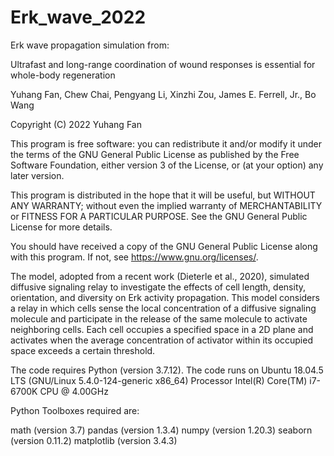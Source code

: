 # Erk_wave_2022

Erk wave propagation simulation from:

Ultrafast and long-range coordination of wound responses is essential for whole-body regeneration

Yuhang Fan, Chew Chai, Pengyang Li, Xinzhi Zou, James E. Ferrell, Jr., Bo Wang

Copyright (C) 2022 Yuhang Fan

This program is free software: you can redistribute it and/or modify it under the terms of the GNU General Public License as published by the Free Software Foundation, either version 3 of the License, or (at your option) any later version.

This program is distributed in the hope that it will be useful, but WITHOUT ANY WARRANTY; without even the implied warranty of MERCHANTABILITY or FITNESS FOR A PARTICULAR PURPOSE. See the GNU General Public License for more details.

You should have received a copy of the GNU General Public License along with this program. If not, see https://www.gnu.org/licenses/.

The model, adopted from a recent work (Dieterle et al., 2020), simulated diffusive signaling relay to investigate the effects of cell length, density, orientation, and diversity on Erk activity propagation. This model considers a relay in which cells sense the local concentration of a diffusive signaling molecule and participate in the release of the same molecule to activate neighboring cells. Each cell occupies a specified space in a 2D plane and activates when the average concentration of activator within its occupied space exceeds a certain threshold.

The code requires Python (version 3.7.12). The code runs on Ubuntu 18.04.5 LTS (GNU/Linux 5.4.0-124-generic x86_64) Processor Intel(R) Core(TM) i7-6700K CPU @ 4.00GHz

Python Toolboxes required are:

math (version 3.7) pandas (version 1.3.4) numpy (version 1.20.3) seaborn (version 0.11.2) matplotlib (version 3.4.3)
